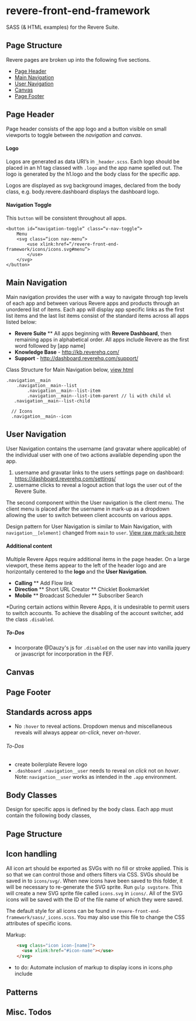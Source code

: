 # revere-front-end-framework
SASS (& HTML examples) for the Revere Suite.

## Page Structure

Revere pages are broken up into the following five sections.

* [Page Header](#page-header)
* [Main Navigation](#main-navigation)
* [User Navigation](#user-navigation)
* [Canvas](#canvas)
* [Page Footer](#page-footer)

## Page Header

Page header consists of the app logo and a button visible on small viewports to toggle between the _navigation_ and _canvas_.

#### Logo
Logos are generated as data URI’s in `_header.scss`. Each logo should be placed in an h1 tag classed with `.logo` and the app name spelled out. The logo is generated by the h1.logo and the body class for the specific app.

Logos are displayed as svg background images, declared from the body class, e.g. body.revere.dashboard displays the dashboard logo.

#### Navigation Toggle
This `button` will be consistent throughout all apps.
```
<button id=“navigation-toggle” class=“v-nav-toggle”>
	Menu
	<svg class=“icon nav-menu”>
		<use xlink:href=“/revere-front-end-framework/icons/icons.svg#menu”>
		</use>
	</svg>
</button>
```

## Main Navigation

Main navigation provides the user with a way to navigate through top levels of each app and between various Revere apps and products through an unordered list of items. Each app will display app specific links as the first list items and the last list items consist of the standard items across all apps listed below:

* **Revere Suite**
** All apps beginning with **Revere Dashboard**, then remaining apps in alphabetical order. All apps include Revere as the first word followed by [app name]
* **Knowledge Base** - http://kb.reverehq.com/
* **Support** - http://dashboard.reverehq.com/support/ 

Class Structure for Main Navigation below, [view html](https://github.com/revolution-messaging/revere-pattern/blob/staging/views/_mainnav.html)

```
.navigation__main
	.navigation__main--list
		.navigation__main--list-item
		.navigation__main--list-item-parent // li with child ul
   .navigation__main--list-child
   
  // Icons
  .navigation__main--icon
```

## User Navigation
User Navigation contains the username (and gravatar where applicable) of the individual user with one of two actions available depending upon the app.
1. username and gravatar links to the users settings page on dashboard: https://dashboard.reverehq.com/settings/
2. username clicks to reveal a logout action that logs the user out of the Revere Suite.

The second component within the User navigation is the client menu. The client menu is placed after the username in mark-up as a dropdown allowing the user to switch between client accounts on various apps. 

Design pattern for User Navigation is similar to Main Navigation, with `navigation__[element]` changed from `main` to `user`. [View raw mark-up here](https://github.com/revolution-messaging/revere-pattern/blob/staging/views/_usernav.html)

#### Additional content

Multiple Revere Apps require additional items in the page header. On a large viewport, these items appear to the left of the header logo and are horizontally centered to the **logo** and the **User Navigation**.

* **Calling**
** Add Flow link
* **Direction**
** Short URL Creator
** Chicklet Bookmarklet
* **Mobile**
** Broadcast Scheduler
** Subscriber Search

*During certain actions within Revere Apps, it is undesirable to permit users to switch accounts. To achieve the disabling of the account switcher, add the class `.disabled`.

##### To-Dos
* Incorporate @Dauzy's js for `.disabled` on the user nav into vanilla jquery or javascript for incorporation in the FEF.

## Canvas
## Page Footer

## Standards across apps

* No `:hover` to reveal actions. Dropdown menus and miscellaneous reveals will always appear _on-click_, never _on-hover_.

###### To-Dos

* create boilerplate Revere logo
* `.dashboard .navigation__user` needs to reveal on _click_ not on _hover_. Note: `navigation__user` works as intended in the `.app` environment.

## Body Classes

Design for specific apps is defined by the body class. Each app must contain the following body classes, 


## Page Structure


## Icon handling

All icon art should be exported as SVGs with no fill or stroke applied. This is so that we can control those and others filters via CSS. SVGs should be saved in to `icons/svg/`. When new icons have been saved to this folder, it will be necessary to re-generate the SVG sprite. Run `gulp svgstore`. This will create a new SVG sprite file called `icons.svg` in `icons/`. All of the SVG icons will be saved with the ID of the file name of which they were saved.

The default style for all icons can be found in `revere-front-end-framework/sass/_icons.scss`. You may also use this file to change the CSS attributes of specific icons.

Markup:

```html
    <svg class="icon icon-[name]">
      <use xlink:href="#icon-name"></use>
    </svg>
```    
  
* to do: Automate inclusion of markup to display icons in icons.php include

## Patterns


## Misc. Todos












